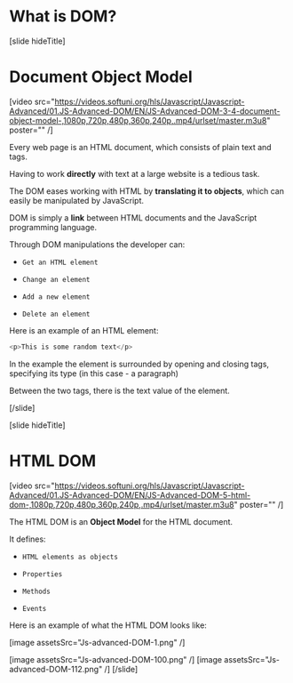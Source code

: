 # What is DOM?

[slide hideTitle]

# Document Object Model

[video src="https://videos.softuni.org/hls/Javascript/Javascript-Advanced/01.JS-Advanced-DOM/EN/JS-Advanced-DOM-3-4-document-object-model-,1080p,720p,480p,360p,240p,.mp4/urlset/master.m3u8" poster="" /]

Every web page is an HTML document, which consists of plain text and tags.

Having to work **directly** with text at a large website is a tedious task.

The DOM eases working with HTML by **translating it to objects**, which can easily be manipulated by JavaScript.

DOM is simply a **link** between HTML documents and the JavaScript programming language.

Through DOM manipulations the developer can:

- `Get an HTML element`

- `Change an element`

- `Add a new element`

- `Delete an element`

Here is an example of an HTML element:

```js
<p>This is some random text</p>
```

In the example the element is surrounded by opening and closing tags, specifying its type (in this case - a paragraph)

Between the two tags, there is the text value of the element.

[/slide]

[slide hideTitle]

# HTML DOM

[video src="https://videos.softuni.org/hls/Javascript/Javascript-Advanced/01.JS-Advanced-DOM/EN/JS-Advanced-DOM-5-html-dom-,1080p,720p,480p,360p,240p,.mp4/urlset/master.m3u8" poster="" /]

The HTML DOM is an **Object Model** for the HTML document.

It defines:

- `HTML elements as objects`

- `Properties`

- `Methods`

- `Events`

Here is an example of what the HTML DOM looks like:

[image assetsSrc="Js-advanced-DOM-1.png" /]

[image assetsSrc="Js-advanced-DOM-100.png" /]
[image assetsSrc="Js-advanced-DOM-112.png" /]
[/slide]
